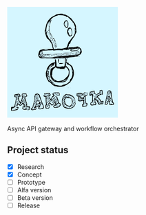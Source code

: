 ![](https://raw.githubusercontent.com/zhdanov/mamo4ka/main/logo/logo-readme.png)

Async API gateway and workflow orchestrator

## Project status
- [x] Research
- [x] Concept
- [ ] Prototype
- [ ] Alfa version
- [ ] Beta version
- [ ] Release
